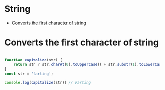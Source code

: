 # String

- [Converts the first character of string](#converts-the-first-character-of-string)


# Converts the first character of string
```js

function capitalize(str) {
    return str ? str.charAt(0).toUpperCase() + str.substr(1).toLowerCase() : ""
}
const str = 'farting';

console.log(capitalize(str)) // Farting

```
